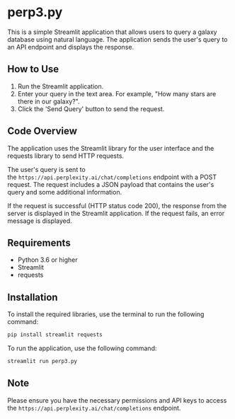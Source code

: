 # **perp3.py**

This is a simple Streamlit application that allows users to query a galaxy database using natural language. The application sends the user's query to an API endpoint and displays the response.

## **How to Use**

1. Run the Streamlit application.
2. Enter your query in the text area. For example, "How many stars are there in our galaxy?".
3. Click the 'Send Query' button to send the request.

## **Code Overview**

The application uses the Streamlit library for the user interface and the requests library to send HTTP requests.

The user's query is sent to the `https://api.perplexity.ai/chat/completions` endpoint with a POST request. The request includes a JSON payload that contains the user's query and some additional information.

If the request is successful (HTTP status code 200), the response from the server is displayed in the Streamlit application. If the request fails, an error message is displayed.

## **Requirements**

- Python 3.6 or higher
- Streamlit
- requests

## Installation

To install the required libraries, use the terminal to run the following command:
```bash
pip install streamlit requests
```

To run the application, use the following command:
```bash
streamlit run perp3.py
```

## **Note**

Please ensure you have the necessary permissions and API keys to access the `https://api.perplexity.ai/chat/completions` endpoint.